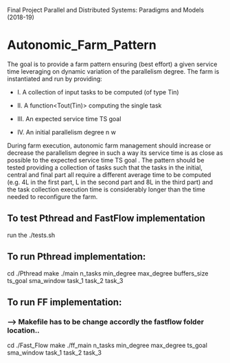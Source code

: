 Final Project Parallel and Distributed Systems: Paradigms and Models (2018-19)

# Autonomic_Farm_Pattern
The goal is to provide a farm pattern ensuring (best effort) a given service time leveraging on dynamic
variation of the parallelism degree. The farm is instantiated and run by providing:
* I. A collection of input tasks to be computed (of type Tin)

* II. A function<Tout(Tin)> computing the single task

* III. An expected service time TS goal

* IV. An initial parallelism degree n w

During farm execution, autonomic farm management should increase or decrease the parallelism degree
in such a way its service time is as close as possible to the expected service time TS goal .
The pattern should be tested providing a collection of tasks such that the tasks in the initial, central and
final part all require a different average time to be computed (e.g. 4L in the first part, L in the second part
and 8L in the third part) and the task collection execution time is considerably longer than the time needed
to reconfigure the farm.

## To test Pthread and FastFlow implementation
run the ./tests.sh

## To run Pthread implementation:
cd ./Pthread make
./main n_tasks min_degree max_degree buffers_size ts_goal sma_window task_1 task_2 task_3

## To run FF implementation:
### --> Makefile has to be change accordly the fastflow folder location..
cd ./Fast_Flow make
./ff_main n_tasks min_degree max_degree ts_goal sma_window task_1 task_2 task_3
